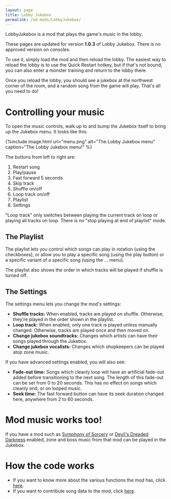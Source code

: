 ```yaml
---
layout: page
title: Lobby Jukebox
permalink: /nd-mods/LobbyJukebox/
---
```


LobbyJukebox is a mod that plays the game's music in the lobby.

These pages are updated for version **1.0.3** of Lobby Jukebox. There is no approved version on consoles.

To use it, simply load the mod and then reload the lobby. The easiest way to reload the lobby is to use the Quick Restart hotkey, but if that's not bound, you can also enter a monster training and return to the lobby there.

Once you reload the lobby, you should see a jukebox at the northwest corner of the room, and a random song from the game will play. That's all you need to do!

# Controlling your music
To open the music controls, walk up to and bump the Jukebox itself to bring up the Jukebox menu. It looks like this:

{%include image.html url="menu.png" alt="The Lobby Jukebox menu" caption="The Lobby Jukebox menu!" %}

The buttons from left to right are:

1. Restart song
2. Play/pause
3. Fast forward 5 seconds
4. Skip track
5. Shuffle on/off
6. Loop track on/off
7. Playlist
8. Settings

"Loop track" only switches between playing the current track on loop or playing all tracks on loop. There is no "stop playing at end of playlist" mode.

## The Playlist
The playlist lets you control which songs can play in rotation (using the checkboxes), or allow you to play a specific song (using the play button) or a specific variant of a specific song (using the … menu).

The playlist also shows the order in which tracks will be played if shuffle is turned off.

## The Settings
The settings menu lets you change the mod's settings:
- **Shuffle tracks:** When enabled, tracks are played on shuffle. Otherwise, they're played in the order shown in the playlist.
- **Loop track:** When enabled, only one track is played unless manually changed. Otherwise, tracks are played once and then moved on.
- **Change jukebox soundtracks:** Changes which artists can have their songs played through the Jukebox.
- **Change jukebox vocalists:** Changes which shopkeepers can be played atop zone music.

If you have advanced settings enabled, you will also see:
- **Fade-out time:** Songs which cleanly loop will have an artificial fade-out added before transitioning to the next song. The length of this fade-out can be set from 0 to 20 seconds. This has no effect on songs which cleanly end, or on looped music.
- **Seek time:** The fast forward button can have its seek duration changed here, anywhere from 2 to 60 seconds.

# Mod music works too!
If you have a mod such as [Symphony of Sorcery](https://mod.io/g/crypt/m/magezone) or [Devil's Dreaded Darkness](https://mod.io/g/crypt/m/godlightddd) enabled, zone and boss music from that mod can be played in the Jukebox.

# How the code works
- If you want to know more about the various functions the mod has, click [here](code/index.md).
- If you want to contribute song data to the mod, click [here](song-data.md).